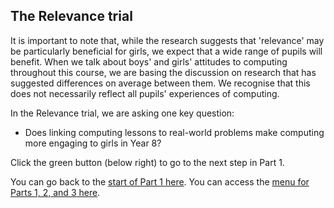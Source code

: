 ## The Relevance trial

It is important to note that, while the research suggests that 'relevance' may be particularly beneficial for girls, we expect that a wide range of pupils will benefit. When we talk about boys' and girls' attitudes to computing throughout this course, we are basing the discussion on research that has suggested differences on average between them. We recognise that this does not necessarily reflect all pupils' experiences of computing.

In the Relevance trial, we are asking one key question: 
+ Does linking computing lessons to real-world problems make computing more engaging to girls in Year 8?

Click the green button (below right) to go to the next step in Part 1.

You can go back to the [start of Part 1 here](https://projects.raspberrypi.org/en/projects/Year8-RelevanceTraining-Part1-GBICi4).
You can access the [menu for Parts 1, 2, and 3 here](https://projects.raspberrypi.org/en/pathways/year8-relevancetraining-gbici4).
